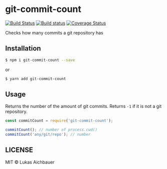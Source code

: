 # git-commit-count

[![Build Status](https://travis-ci.org/aichbauer/node-git-commit-count.svg?branch=master)](https://travis-ci.org/aichbauer/node-git-commit-count)
[![Build status](https://ci.appveyor.com/api/projects/status/ydlx1qy6a3tdypm3?svg=true)](https://ci.appveyor.com/project/rudolfsonjunior/node-git-commit-count-akb1b)
[![Coverage Status](https://coveralls.io/repos/github/aichbauer/node-git-commit-count/badge.svg?branch=master)](https://coveralls.io/github/aichbauer/node-git-commit-count?branch=master)

Checks how many commits a git repository has
## Installation

```sh
$ npm i git-commit-count --save
```
or
```sh
$ yarn add git-commit-count
```

## Usage

Returns the number of the amount of git commits. Returns `-1` if it is not a git repository.

```js
const commitCount = require('git-commit-count');

commitCount(); // number of process.cwd()
commitCount('any/git/repo'); // number
```

## LICENSE

MIT © Lukas Aichbauer
